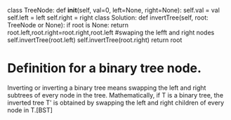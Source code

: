 


 class TreeNode:
     def __init__(self, val=0, left=None, right=None):
         self.val = val
         self.left = left
         self.right = right
class Solution:
    def invertTree(self, root: TreeNode or None):
       if root is None:
           return
       root.left,root.right=root.right,root.left #swaping the lefft and right nodes
       self.invertTree(root.left)
       self.invertTree(root.right)
       return root
  # Definition for a binary tree node.
  Inverting or inverting a binary tree means swapping the left and right subtrees of every node in the tree. Mathematically, if T is a binary tree, the inverted tree T' is obtained by swapping the left and right children of every node in T.[BST]

